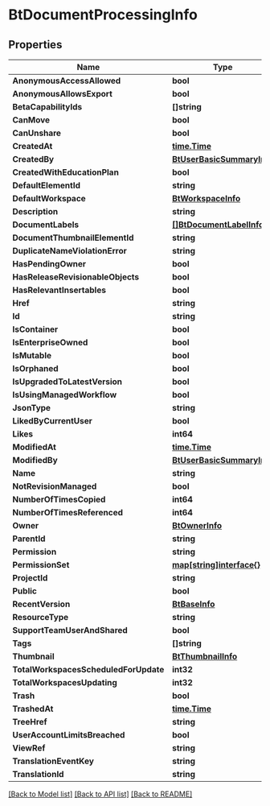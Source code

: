 # BtDocumentProcessingInfo

## Properties

Name | Type | Description | Notes
------------ | ------------- | ------------- | -------------
**AnonymousAccessAllowed** | **bool** |  | [optional] 
**AnonymousAllowsExport** | **bool** |  | [optional] 
**BetaCapabilityIds** | **[]string** |  | [optional] 
**CanMove** | **bool** |  | [optional] 
**CanUnshare** | **bool** |  | [optional] 
**CreatedAt** | [**time.Time**](time.Time.md) |  | [optional] 
**CreatedBy** | [**BtUserBasicSummaryInfo**](BTUserBasicSummaryInfo.md) |  | [optional] 
**CreatedWithEducationPlan** | **bool** |  | [optional] 
**DefaultElementId** | **string** |  | [optional] 
**DefaultWorkspace** | [**BtWorkspaceInfo**](BTWorkspaceInfo.md) |  | [optional] 
**Description** | **string** |  | [optional] 
**DocumentLabels** | [**[]BtDocumentLabelInfo**](BTDocumentLabelInfo.md) |  | [optional] 
**DocumentThumbnailElementId** | **string** |  | [optional] 
**DuplicateNameViolationError** | **string** |  | [optional] 
**HasPendingOwner** | **bool** |  | [optional] 
**HasReleaseRevisionableObjects** | **bool** |  | [optional] 
**HasRelevantInsertables** | **bool** |  | [optional] 
**Href** | **string** |  | [optional] 
**Id** | **string** |  | [optional] 
**IsContainer** | **bool** |  | [optional] 
**IsEnterpriseOwned** | **bool** |  | [optional] 
**IsMutable** | **bool** |  | [optional] 
**IsOrphaned** | **bool** |  | [optional] 
**IsUpgradedToLatestVersion** | **bool** |  | [optional] 
**IsUsingManagedWorkflow** | **bool** |  | [optional] 
**JsonType** | **string** |  | [optional] 
**LikedByCurrentUser** | **bool** |  | [optional] 
**Likes** | **int64** |  | [optional] 
**ModifiedAt** | [**time.Time**](time.Time.md) |  | [optional] 
**ModifiedBy** | [**BtUserBasicSummaryInfo**](BTUserBasicSummaryInfo.md) |  | [optional] 
**Name** | **string** |  | [optional] 
**NotRevisionManaged** | **bool** |  | [optional] 
**NumberOfTimesCopied** | **int64** |  | [optional] 
**NumberOfTimesReferenced** | **int64** |  | [optional] 
**Owner** | [**BtOwnerInfo**](BTOwnerInfo.md) |  | [optional] 
**ParentId** | **string** |  | [optional] 
**Permission** | **string** |  | [optional] 
**PermissionSet** | [**map[string]interface{}**](.md) |  | [optional] 
**ProjectId** | **string** |  | [optional] 
**Public** | **bool** |  | [optional] 
**RecentVersion** | [**BtBaseInfo**](BTBaseInfo.md) |  | [optional] 
**ResourceType** | **string** |  | [optional] 
**SupportTeamUserAndShared** | **bool** |  | [optional] 
**Tags** | **[]string** |  | [optional] 
**Thumbnail** | [**BtThumbnailInfo**](BTThumbnailInfo.md) |  | [optional] 
**TotalWorkspacesScheduledForUpdate** | **int32** |  | [optional] 
**TotalWorkspacesUpdating** | **int32** |  | [optional] 
**Trash** | **bool** |  | [optional] 
**TrashedAt** | [**time.Time**](time.Time.md) |  | [optional] 
**TreeHref** | **string** |  | [optional] 
**UserAccountLimitsBreached** | **bool** |  | [optional] 
**ViewRef** | **string** |  | [optional] 
**TranslationEventKey** | **string** |  | [optional] 
**TranslationId** | **string** |  | [optional] 

[[Back to Model list]](../README.md#documentation-for-models) [[Back to API list]](../README.md#documentation-for-api-endpoints) [[Back to README]](../README.md)


